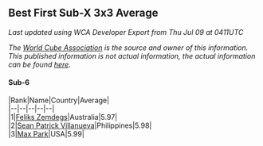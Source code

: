 ## Best First Sub-X 3x3 Average

*Last updated using WCA Developer Export from Thu Jul 09 at 0411UTC*

*The [World Cube Association](https://www.worldcubeassociation.org) is the source and owner of this information. This published information is not actual information, the actual information can be found [here](https://www.worldcubeassociation.org/results).*

#### Sub-6


|Rank|Name|Country|Average|  
|--|--|--|--|--|  
|1|[Feliks Zemdegs](https://www.worldcubeassociation.org/persons/2009ZEMD01)|Australia|5.97|  
|2|[Sean Patrick Villanueva](https://www.worldcubeassociation.org/persons/2017VILL41)|Philippines|5.98|  
|3|[Max Park](https://www.worldcubeassociation.org/persons/2012PARK03)|USA|5.99|  

